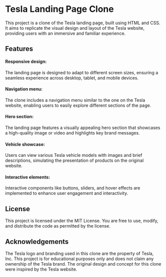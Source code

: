 # Tesla Landing Page Clone
This project is a clone of the Tesla landing page, built using HTML and CSS. It aims to replicate the visual design and layout of the Tesla website, providing users with an immersive and familiar experience.

## Features
#### Responsive design: 
The landing page is designed to adapt to different screen sizes, ensuring a seamless experience across desktop, tablet, and mobile devices.
#### Navigation menu: 
The clone includes a navigation menu similar to the one on the Tesla website, enabling users to easily explore different sections of the page.
#### Hero section: 
The landing page features a visually appealing hero section that showcases a high-quality image or video and highlights key brand messages.
#### Vehicle showcase: 
Users can view various Tesla vehicle models with images and brief descriptions, simulating the presentation of products on the original website.
#### Interactive elements: 
Interactive components like buttons, sliders, and hover effects are implemented to enhance user engagement and interactivity.

## License
This project is licensed under the MIT License. You are free to use, modify, and distribute the code as permitted by the license.

## Acknowledgements
The Tesla logo and branding used in this clone are the property of Tesla, Inc. This project is for educational purposes only and does not claim any ownership of the Tesla brand.
The original design and concept for this clone were inspired by the Tesla website.
